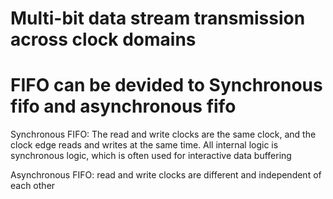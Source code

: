 #  Multi-bit data stream transmission across clock domains
#  FIFO can be devided to Synchronous fifo and asynchronous fifo

Synchronous FIFO: The read and write clocks are the same clock, and the clock edge reads and writes at the same time. All internal logic is synchronous logic, which is often used for interactive data buffering

Asynchronous FIFO: read and write clocks are different and independent of each other
